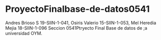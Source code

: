 # ProyectoFinalbase-de-datos0541
Andres Brioso S 19-SIIN-1-041, Osiris Valerio 15-SIIN-1-053, Mel Heredia Mejia 18-SIIN-1-096 Seccion 0541Ptryecto Final Base de datos de ;a universidad OYM.
